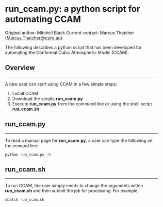 # **run_ccam.py**: a python script for automating CCAM

Original author: Mitchell Black
Current contact: Marcus Thatcher (Marcus.Thatcher@csiro.au)

The following describes a python script that has been developed for automating the Conformal Cubic Atmospheric Model (CCAM).


## Overview
------

A new user can start using CCAM in a few simple steps:

1. Install CCAM
2. Download the scripts **run_ccam.py**
3. Execute **run_ccam.py** from the command line or using the shell script **run_ccam.sh**

## run_ccam.py
------

To read a manual page for **run_ccam.py**, a user can type the following on the comand line:

`python run_ccam.py -h`


## run_ccam.sh
------

To run CCAM, the user simply needs to change the arguments within **run_ccam.sh** and then submit the job for processing. For example,

`sbatch run_ccam.sh`


